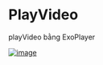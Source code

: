 # PlayVideo
playVideo bằng ExoPlayer

[
![image](https://user-images.githubusercontent.com/51317017/84756160-a4c8ff00-afec-11ea-92b6-7ba2fe1f2490.png)
](url)
